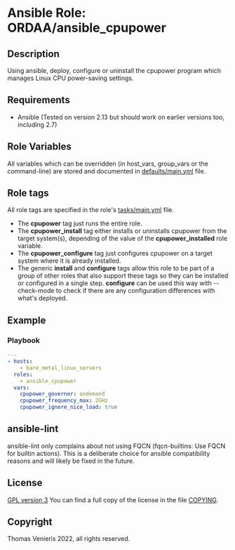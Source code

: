 # Ansible Role: ORDAA/ansible_cpupower

## Description

Using ansible, deploy, configure or uninstall the cpupower program which manages Linux CPU power-saving settings.

## Requirements

- Ansible (Tested on version 2.13 but should work on earlier versions too, including 2.7)

## Role Variables

All variables which can be overridden (in host_vars, group_vars or the command-line) are stored and documented in [defaults/main.yml](defaults/main.yml) file.

## Role tags

All role tags are specified in the role's [tasks/main.yml](tasks/main.yml) file.

- The **cpupower** tag just runs the entire role.
- The **cpupower_install** tag either installs or uninstalls cpupower from the target system(s), depending of the value of the **cpupower_installed** role variable.
- The **cpupower_configure** tag just configures cpupower on a target system where it is already installed.
- The generic **install** and **configure** tags allow this role to be part of a group of other roles that also support these tags so they can be installed or configured in a single step. **configure** can be used this way with --check-mode to check if there are any configuration differences with what's deployed.

## Example

### Playbook

```yaml
---
- hosts:
    - bare_metal_linux_servers
  roles:
    - ansible_cpupower
  vars:
    cpupower_governor: ondemand
    cpupower_frequency_max: 2GHz
    cpupower_ignore_nice_load: true
```

## ansible-lint

ansible-lint only complains about not using FQCN (fqcn-builtins: Use FQCN for builtin actions).
This is a deliberate choice for ansible compatibility reasons and will likely be fixed in the future.

## License
[GPL version 3](https://www.gnu.org/licenses/)
You can find a full copy of the license in the file [COPYING](COPYING).

## Copyright
Thomas Venieris 2022, all rights reserved.
